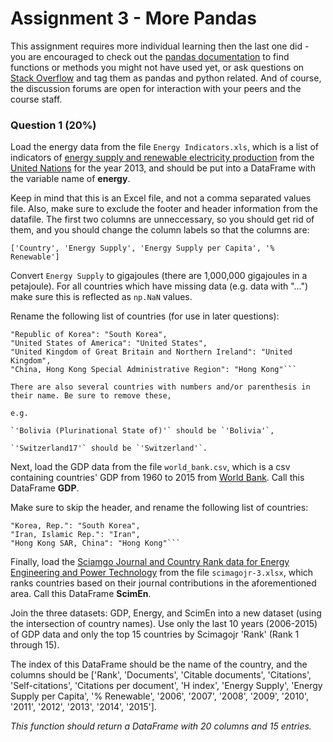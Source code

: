 # Assignment 3 - More Pandas
This assignment requires more individual learning then the last one did - you are encouraged to check out the [pandas documentation](http://pandas.pydata.org/pandas-docs/stable/) to find functions or methods you might not have used yet, or ask questions on [Stack Overflow](http://stackoverflow.com/) and tag them as pandas and python related. And of course, the discussion forums are open for interaction with your peers and the course staff.
### Question 1 (20%)
Load the energy data from the file `Energy Indicators.xls`, which is a list of indicators of [energy supply and renewable electricity production](Energy%20Indicators.xls) from the [United Nations](http://unstats.un.org/unsd/environment/excel_file_tables/2013/Energy%20Indicators.xls) for the year 2013, and should be put into a DataFrame with the variable name of **energy**.

Keep in mind that this is an Excel file, and not a comma separated values file. Also, make sure to exclude the footer and header information from the datafile. The first two columns are unneccessary, so you should get rid of them, and you should change the column labels so that the columns are:

`['Country', 'Energy Supply', 'Energy Supply per Capita', '% Renewable']`

Convert `Energy Supply` to gigajoules (there are 1,000,000 gigajoules in a petajoule). For all countries which have missing data (e.g. data with "...") make sure this is reflected as `np.NaN` values.

Rename the following list of countries (for use in later questions):

```
"Republic of Korea": "South Korea",
"United States of America": "United States",
"United Kingdom of Great Britain and Northern Ireland": "United Kingdom",
"China, Hong Kong Special Administrative Region": "Hong Kong"```

There are also several countries with numbers and/or parenthesis in their name. Be sure to remove these,

e.g.

`'Bolivia (Plurinational State of)'` should be `'Bolivia'`,

`'Switzerland17'` should be `'Switzerland'`.

```
Next, load the GDP data from the file `world_bank.csv`, which is a csv containing countries' GDP from 1960 to 2015 from [World Bank](http://data.worldbank.org/indicator/NY.GDP.MKTP.CD). Call this DataFrame **GDP**.

Make sure to skip the header, and rename the following list of countries:

```
"Korea, Rep.": "South Korea",
"Iran, Islamic Rep.": "Iran",
"Hong Kong SAR, China": "Hong Kong"```

```

Finally, load the [Sciamgo Journal and Country Rank data for Energy Engineering and Power Technology](http://www.scimagojr.com/countryrank.php?category=2102) from the file `scimagojr-3.xlsx`, which ranks countries based on their journal contributions in the aforementioned area. Call this DataFrame **ScimEn**.

Join the three datasets: GDP, Energy, and ScimEn into a new dataset (using the intersection of country names). Use only the last 10 years (2006-2015) of GDP data and only the top 15 countries by Scimagojr 'Rank' (Rank 1 through 15).

The index of this DataFrame should be the name of the country, and the columns should be ['Rank', 'Documents', 'Citable documents', 'Citations', 'Self-citations',
       'Citations per document', 'H index', 'Energy Supply',
       'Energy Supply per Capita', '% Renewable', '2006', '2007', '2008',
       '2009', '2010', '2011', '2012', '2013', '2014', '2015'].

*This function should return a DataFrame with 20 columns and 15 entries.*

